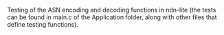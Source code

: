 
Testing of the ASN encoding and decoding functions in ndn-lite (the tests can be found in main.c of the Application folder, along with other files that define testing functions).
